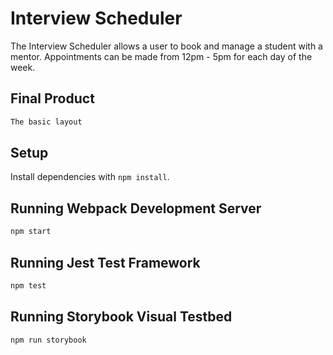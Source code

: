 # Interview Scheduler

The Interview Scheduler allows a user to book and manage a student with a mentor. Appointments can be made from 12pm - 5pm for each day of the week.

## Final Product
```sh
The basic layout
```



## Setup

Install dependencies with `npm install`.

## Running Webpack Development Server

```sh
npm start
```

## Running Jest Test Framework

```sh
npm test
```

## Running Storybook Visual Testbed

```sh
npm run storybook
```

